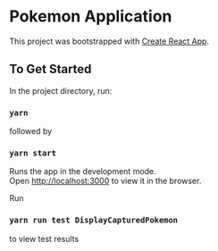 # Pokemon Application

This project was bootstrapped with [Create React App](https://github.com/facebook/create-react-app).

## To Get Started

In the project directory, run:

### `yarn`
followed by
### `yarn start`

Runs the app in the development mode.\
Open [http://localhost:3000](http://localhost:3000) to view it in the browser.

Run
### `yarn run test DisplayCapturedPokemon`
to view test results